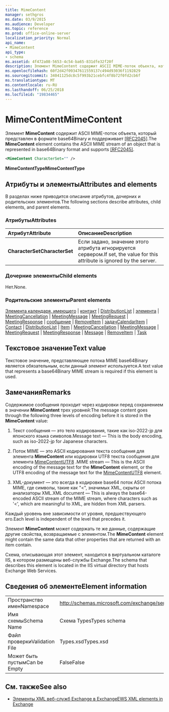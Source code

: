 ```yaml
---
title: MimeContent
manager: sethgros
ms.date: 03/9/2015
ms.audience: Developer
ms.topic: reference
ms.prod: office-online-server
localization_priority: Normal
api_name:
- MimeContent
api_type:
- schema
ms.assetid: 4f472a08-5653-4c54-ba65-831dfe32f20f
description: Элемент MimeContent содержит ASCII MIME-поток объекта, который представлен в формате base64Binary и поддерживает [RFC2045].
ms.openlocfilehash: 60f2d42f09347611559137c494d93036f1192829
ms.sourcegitcommit: 34041125dc8c5f993b21cebfc4f8b72f0fd2cb6f
ms.translationtype: MT
ms.contentlocale: ru-RU
ms.lasthandoff: 06/25/2018
ms.locfileid: "19834465"
---
```

# <a name="mimecontent"></a><span data-ttu-id="013b9-103">MimeContent</span><span class="sxs-lookup"><span data-stu-id="013b9-103">MimeContent</span></span>

<span data-ttu-id="013b9-104">Элемент **MimeContent** содержит ASCII MIME-поток объекта, который представлен в формате base64Binary и поддерживает [[RFC2045]](http://www.rfc-editor.org/rfc/rfc2045.txt).</span><span class="sxs-lookup"><span data-stu-id="013b9-104">The **MimeContent** element contains the ASCII MIME stream of an object that is represented in base64Binary format and supports [[RFC2045]](http://www.rfc-editor.org/rfc/rfc2045.txt).</span></span>
  
```xml
<MimeContent CharacterSet="" />
```

 <span data-ttu-id="013b9-105">**MimeContentType**</span><span class="sxs-lookup"><span data-stu-id="013b9-105">**MimeContentType**</span></span>
## <a name="attributes-and-elements"></a><span data-ttu-id="013b9-106">Атрибуты и элементы</span><span class="sxs-lookup"><span data-stu-id="013b9-106">Attributes and elements</span></span>

<span data-ttu-id="013b9-107">В разделах ниже приводится описание атрибутов, дочерних и родительских элементов.</span><span class="sxs-lookup"><span data-stu-id="013b9-107">The following sections describe attributes, child elements, and parent elements.</span></span>
  
### <a name="attributes"></a><span data-ttu-id="013b9-108">Атрибуты</span><span class="sxs-lookup"><span data-stu-id="013b9-108">Attributes</span></span>

|<span data-ttu-id="013b9-109">**Атрибут**</span><span class="sxs-lookup"><span data-stu-id="013b9-109">**Attribute**</span></span>|<span data-ttu-id="013b9-110">**Описание**</span><span class="sxs-lookup"><span data-stu-id="013b9-110">**Description**</span></span>|
|:-----|:-----|
|<span data-ttu-id="013b9-111">**CharacterSet**</span><span class="sxs-lookup"><span data-stu-id="013b9-111">**CharacterSet**</span></span> <br/> |<span data-ttu-id="013b9-112">Если задано, значение этого атрибута игнорируется сервером.</span><span class="sxs-lookup"><span data-stu-id="013b9-112">If set, the value for this attribute is ignored by the server.</span></span>  <br/> |
   
### <a name="child-elements"></a><span data-ttu-id="013b9-113">Дочерние элементы</span><span class="sxs-lookup"><span data-stu-id="013b9-113">Child elements</span></span>

<span data-ttu-id="013b9-114">Нет.</span><span class="sxs-lookup"><span data-stu-id="013b9-114">None.</span></span>
  
### <a name="parent-elements"></a><span data-ttu-id="013b9-115">Родительские элементы</span><span class="sxs-lookup"><span data-stu-id="013b9-115">Parent elements</span></span>

<span data-ttu-id="013b9-116">[Элемента календаря, имеющего](calendaritem.md) | [контакт](contact.md) | [DistributionList](distributionlist.md) | [элемента](item.md) | [MeetingCancellation](meetingcancellation.md) | [MeetingMessage](meetingmessage.md) | [MeetingRequest](meetingrequest.md)  |  [ MeetingResponse](meetingresponse.md) | [сообщение](message-ex15websvcsotherref.md) | [RemoveItem](removeitem.md) | [задач](task.md)</span><span class="sxs-lookup"><span data-stu-id="013b9-116">[CalendarItem](calendaritem.md) | [Contact](contact.md) | [DistributionList](distributionlist.md) | [Item](item.md) | [MeetingCancellation](meetingcancellation.md) | [MeetingMessage](meetingmessage.md) | [MeetingRequest](meetingrequest.md) | [MeetingResponse](meetingresponse.md) | [Message](message-ex15websvcsotherref.md) | [RemoveItem](removeitem.md) | [Task](task.md)</span></span>
  
## <a name="text-value"></a><span data-ttu-id="013b9-117">Текстовое значение</span><span class="sxs-lookup"><span data-stu-id="013b9-117">Text value</span></span>

<span data-ttu-id="013b9-118">Текстовое значение, представляющее потока MIME base64Binary является обязательным, если данный элемент используется.</span><span class="sxs-lookup"><span data-stu-id="013b9-118">A text value that represents a base64Binary MIME stream is required if this element is used.</span></span>
  
## <a name="remarks"></a><span data-ttu-id="013b9-119">Замечания</span><span class="sxs-lookup"><span data-stu-id="013b9-119">Remarks</span></span>

<span data-ttu-id="013b9-120">Содержимое сообщения проходит через кодировки перед сохранением в значении **MimeContent** трех уровней:</span><span class="sxs-lookup"><span data-stu-id="013b9-120">The message content goes through the following three levels of encoding before it is stored in the **MimeContent** value:</span></span> 
  
1. <span data-ttu-id="013b9-121">Текст сообщения — это тело кодирования, такие как iso-2022-jp для японского языка символов.</span><span class="sxs-lookup"><span data-stu-id="013b9-121">Message text — This is the body encoding, such as iso-2022-jp for Japanese characters.</span></span>
    
2. <span data-ttu-id="013b9-122">Поток MIME — это ASCII кодирования текста сообщения для элемента **MimeContent** или кодировки UTF8 текста сообщения для элемента [MimeContentUTF8](mimecontentutf8.md) .</span><span class="sxs-lookup"><span data-stu-id="013b9-122">MIME stream — This is the ASCII encoding of the message text for the **MimeContent** element, or the UTF8 encoding of the message text for the [MimeContentUTF8](mimecontentutf8.md) element.</span></span> 
    
3. <span data-ttu-id="013b9-123">XML-документ — это всегда в кодировке base64 поток ASCII потока MIME, где символы, такие как "\<", значимых XML, скрыты от анализаторы XML.</span><span class="sxs-lookup"><span data-stu-id="013b9-123">XML document — This is always the base64-encoded ASCII stream of the MIME stream, where characters such as '\<', which are meaningful to XML, are hidden from XML parsers.</span></span>
    
<span data-ttu-id="013b9-124">Каждый уровень вне зависимости от уровня, предшествующего его.</span><span class="sxs-lookup"><span data-stu-id="013b9-124">Each level is independent of the level that precedes it.</span></span>
  
<span data-ttu-id="013b9-125">Элемент **MimeContent** может содержать те же данные, содержащие другие свойства, возвращаемые с элементом.</span><span class="sxs-lookup"><span data-stu-id="013b9-125">The **MimeContent** element might contain the same data that other properties that are returned with an item contain.</span></span> 
  
<span data-ttu-id="013b9-126">Схема, описывающая этот элемент, находится в виртуальном каталоге IIS, в котором размещены веб-службы Exchange.</span><span class="sxs-lookup"><span data-stu-id="013b9-126">The schema that describes this element is located in the IIS virtual directory that hosts Exchange Web Services.</span></span>
  
## <a name="element-information"></a><span data-ttu-id="013b9-127">Сведения об элементе</span><span class="sxs-lookup"><span data-stu-id="013b9-127">Element information</span></span>

|||
|:-----|:-----|
|<span data-ttu-id="013b9-128">Пространство имен</span><span class="sxs-lookup"><span data-stu-id="013b9-128">Namespace</span></span>  <br/> |http://schemas.microsoft.com/exchange/services/2006/types  <br/> |
|<span data-ttu-id="013b9-129">Имя схемы</span><span class="sxs-lookup"><span data-stu-id="013b9-129">Schema Name</span></span>  <br/> |<span data-ttu-id="013b9-130">Схема Types</span><span class="sxs-lookup"><span data-stu-id="013b9-130">Types schema</span></span>  <br/> |
|<span data-ttu-id="013b9-131">Файл проверки</span><span class="sxs-lookup"><span data-stu-id="013b9-131">Validation File</span></span>  <br/> |<span data-ttu-id="013b9-132">Types.xsd</span><span class="sxs-lookup"><span data-stu-id="013b9-132">Types.xsd</span></span>  <br/> |
|<span data-ttu-id="013b9-133">Может быть пустым</span><span class="sxs-lookup"><span data-stu-id="013b9-133">Can be Empty</span></span>  <br/> |<span data-ttu-id="013b9-134">False</span><span class="sxs-lookup"><span data-stu-id="013b9-134">False</span></span>  <br/> |
   
## <a name="see-also"></a><span data-ttu-id="013b9-135">См. также</span><span class="sxs-lookup"><span data-stu-id="013b9-135">See also</span></span>



- [<span data-ttu-id="013b9-136">Элементы XML веб-служб Exchange в Exchange</span><span class="sxs-lookup"><span data-stu-id="013b9-136">EWS XML elements in Exchange</span></span>](ews-xml-elements-in-exchange.md)

